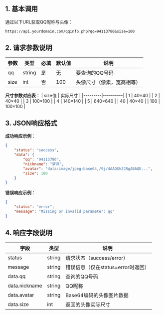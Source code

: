 ## 1. 基本调用
通过以下URL获取QQ昵称与头像：
```url
https://api.yourdomain.com/qqinfo.php?qq=94113786&size=100
```

## 2. 请求参数说明
| 参数   | 类型   | 必填 | 默认值 | 说明                              |
|--------|--------|------|--------|----------------------------------|
| qq     | string | 是   | 无     | 要查询的QQ号码                   |
| size   | int    | 否   | 100    | 头像尺寸（像素，宽高相等）       |

**尺寸参数对应表**：
| size值 | 实际尺寸  |
|---------|----------|
| 1       | 40×40    |
| 2       | 40×40    |
| 3       | 100×100  |
| 4       | 140×140  |
| 5       | 640×640  |
| 40      | 40×40    |
| 100     | 100×100  |

## 3. JSON响应格式

**成功响应示例**：
```json
{
    "status": "success",
    "data": {
        "qq": "94113786",
        "nickname": "梦泽",
        "avatar": "data:image/jpeg;base64,/9j/4AAQSkZJRgABAQE...",
        "size": 100
    }
}
```

**错误响应示例**：
```json
{
    "status": "error",
    "message": "Missing or invalid parameter: qq"
}
```

## 4. 响应字段说明
| 字段          | 类型   | 说明                              |
|---------------|--------|----------------------------------|
| status        | string | 请求状态（success/error）        |
| message       | string | 错误信息（仅在status=error时返回）|
| data.qq       | string | 查询的QQ号码                     |
| data.nickname | string | QQ昵称                           |
| data.avatar   | string | Base64编码的头像图片数据         |
| data.size     | int    | 返回的头像实际尺寸               |